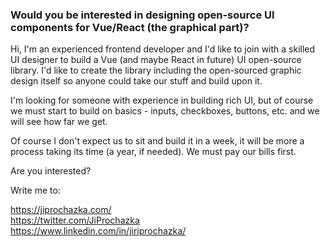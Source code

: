 ### Would you be interested in designing open-source UI components for Vue/React (the graphical part)?

Hi, I'm an experienced frontend developer and I'd like to join with a skilled UI designer to build a Vue (and maybe React in future) UI open-source library.
I'd like to create the library including the open-sourced graphic design itself so anyone could take our stuff and build upon it.

I'm looking for someone with experience in building rich UI, but of course we must start to build on basics - inputs, checkboxes, buttons, etc. and we will see how far we get.

Of course I don't expect us to sit and build it in a week, it will be more a process taking its time (a year, if needed). We must pay our bills first.

Are you interested?

Write me to:

https://jiprochazka.com/  
https://twitter.com/JiProchazka  
https://www.linkedin.com/in/jiriprochazka/
